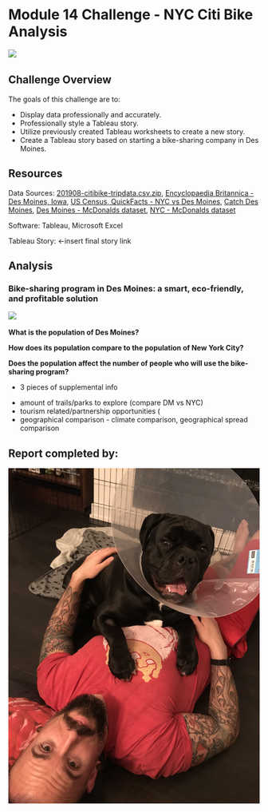 # Module 14 Challenge - NYC Citi Bike Analysis
![](images/citi_logo.jpg)

## Challenge Overview

The goals of this challenge are to:

- Display data professionally and accurately.
- Professionally style a Tableau story.
- Utilize previously created Tableau worksheets to create a new story.
- Create a Tableau story based on starting a bike-sharing company in Des Moines.

## Resources

Data Sources: [201908-citibike-tripdata.csv.zip](https://s3.amazonaws.com/tripdata/index.html), [Encyclopaedia Britannica - Des Moines, Iowa](https://www.britannica.com/place/Des-Moines), [US Census, QuickFacts - NYC vs Des Moines](https://www.census.gov/quickfacts/fact/table/newyorkcitynewyork,desmoinescityiowa/PST045219), [Catch Des Moines](https://www.catchdesmoines.com/), [Des Moines - McDonalds dataset](raw_data/ia_mcdonalds.csv), [NYC - McDonalds dataset](raw_data/ny_mcdonalds.csv)

Software: Tableau, Microsoft Excel

Tableau Story: []() <-insert final story link

## Analysis

### Bike-sharing program in Des Moines: a smart, eco-friendly, and profitable solution
![](images/citi_bikes.PNG)

**What is the population of Des Moines?** 

**How does its population compare to the population of New York City?**

**Does the population affect the number of people who will use the bike-sharing program?**

+ 3 pieces of supplemental info

- amount of trails/parks to explore (compare DM vs NYC)
- tourism related/partnership opportunities (
- geographical comparison - climate comparison, geographical spread comparison

## Report completed by:

![](images/sal.jpg)
